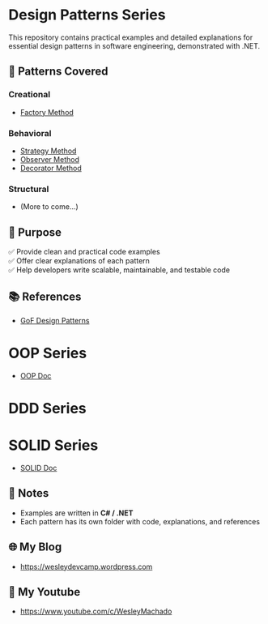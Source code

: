 # Design Patterns Series

This repository contains practical examples and detailed explanations for essential design patterns in software engineering, demonstrated with .NET.

## 📌 Patterns Covered
### Creational
- [Factory Method](./docs/FactoryReadme.md)

### Behavioral
- [Strategy Method](./docs/StrategyReadme.md)
- [Observer Method](./docs/ObserverReadme.md)
- [Decorator Method](./docs/DecoratorReadme.md)

### Structural
- (More to come...)

## 🚀 Purpose

✅ Provide clean and practical code examples  
✅ Offer clear explanations of each pattern  
✅ Help developers write scalable, maintainable, and testable code  

## 📚 References
- [GoF Design Patterns](https://en.wikipedia.org/wiki/Design_Patterns)

# OOP Series
- [OOP Doc](./docs/OOPReadme.md)

# DDD Series

# SOLID Series
- [SOLID Doc](./docs/SOLIDReadme.md)

## 📝 Notes

- Examples are written in **C# / .NET**
- Each pattern has its own folder with code, explanations, and references


## 🌐 My Blog
- https://wesleydevcamp.wordpress.com

## 🎥 My Youtube
- https://www.youtube.com/c/WesleyMachado